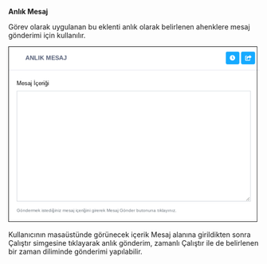 **Anlık Mesaj**

Görev olarak uygulanan bu eklenti anlık olarak belirlenen ahenklere mesaj gönderimi için kullanılır.

![Anlık Mesaj](../images/sistem/anlik_mesaj.png)

Kullanıcının masaüstünde görünecek içerik Mesaj alanına girildikten sonra Çalıştır simgesine tıklayarak anlık gönderim, zamanlı Çalıştır ile de belirlenen bir zaman diliminde gönderimi yapılabilir.

